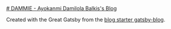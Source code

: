 [# DAMMIE - Ayokanmi Damilola Balkis's Blog](https://dammie.netlify.com)

Created with the Great Gatsby from the [blog starter gatsby-blog](https://github.com/gatsbyjs/gatsby-starter-blog).
